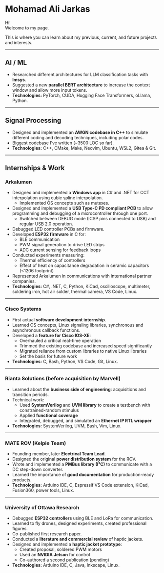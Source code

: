 # Mohamad Ali Jarkas

Hi!  
Welcome to my page.  

This is where you can learn about my previous, current, and future projects and interests.

---

## AI / ML
- Researched different architectures for LLM classification tasks with **lmsys**.  
- Suggested a new **parallel BERT architecture** to increase the context window and allow more input tokens.  
- **Technologies:** PyTorch, CUDA, Hugging Face Transformers, oLlama, Python.

---

## Signal Processing
- Designed and implemented an **AWGN codebase in C++** to simulate different coding and decoding techniques, including polar codes.  
- Biggest codebase I’ve written (~3500 LOC so far).  
- **Technologies:** C++, CMake, Make, Neovim, Ubuntu, WSL2, Gitea & Git.

---

## Internships & Work

### Arkalumen
- Designed and implemented a **Windows app** in C# and .NET for CCT interpolation using cubic spline interpolation.  
  - Implemented OS concepts such as mutexes.  
- Designed and implemented a **USB Type-C PD compliant PCB** to allow programming and debugging of a microcontroller through one port.  
  - Switched between DEBUG mode (ICSP pins connected to USB) and regular USB 2.0 operation.  
- Debugged LED controller PCBs and firmware.  
- Developed **ESP32 firmware** in C for:
  - BLE communication  
  - PWM signal generation to drive LED strips  
  - ADC current sensing for feedback loops  
- Conducted experiments measuring:
  - Thermal efficiency of controllers  
  - Effect of heat on capacitance degradation in ceramic capacitors (<1206 footprint)  
- Represented Arkalumen in communications with international partner companies.  
- **Technologies:** C#, .NET, C, Python, KiCad, oscilloscope, multimeter, soldering iron, hot air solder, thermal camera, VS Code, Linux.

---

### Cisco Systems
- First actual **software development internship**.  
- Learned OS concepts, Linux signaling libraries, synchronous and asynchronous callback functions.  
- Developed a **feature for Cisco IOS-XE**:
  - Overhauled a critical real-time operation  
  - Trimmed the existing codebase and increased speed significantly  
  - Migrated reliance from custom libraries to native Linux libraries  
  - Set the basis for future work  
- **Technologies:** C, Bash, Python, VS Code, Git, Linux.

---

### Rianta Solutions (before acquisition by Marvell)
- Learned about the **business side of engineering**: acquisitions and transition periods.  
- Technical work:  
  - Used **SystemVerilog** and **UVM library** to create a testbench with constrained-random stimulus  
  - Applied **functional coverage**  
  - Integrated, debugged, and simulated an **Ethernet IP RTL wrapper**  
- **Technologies:** SystemVerilog, UVM, Bash, Vim, Linux.

---

### MATE ROV (Kelpie Team)
- Founding member, later **Electrical Team Lead**.  
- Designed the original **power distribution system** for the ROV.  
- Wrote and implemented a **PMBus library (I²C)** to communicate with a DC step-down converter.  
- Learned the importance of **good documentation** for production-ready products.  
- **Technologies:** Arduino IDE, C, Espressif VS Code extension, KiCad, Fusion360, power tools, Linux.

---

### University of Ottawa Research
- Debugged **ESP32 controllers** using BLE and LoRa for communication.  
- Learned to fly drones, designed experiments, created professional figures.  
- Co-published first research paper.  
- Conducted a **literature and commercial review** of haptic jackets.  
- Designed and implemented a **haptic jacket prototype**:  
  - Created proposal, soldered PWM motors  
  - Used an **NVIDIA Jetson** for control  
  - Co-authored a second publication (pending)  
- **Technologies:** Arduino IDE, C, Java, Inkscape, Linux.
